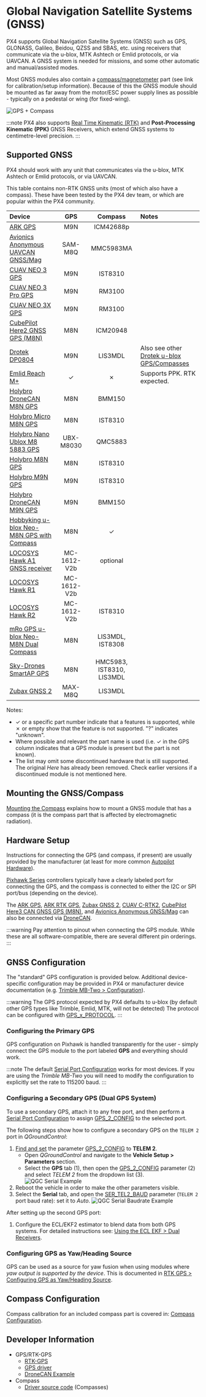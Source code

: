 # Global Navigation Satellite Systems (GNSS)

PX4 supports Global Navigation Satellite Systems (GNSS) such as GPS, GLONASS, Galileo, Beidou, QZSS and SBAS, etc. using receivers that communicate via the u-blox, MTK Ashtech or Emlid protocols, or via UAVCAN.
A GNSS system is needed for missions, and some other automatic and manual/assisted modes.

Most GNSS modules also contain a [compass/magnetometer](../gps_compass/magnetometer.md) part (see link for calibration/setup information).
Because of this the GNSS module should be mounted as far away from the motor/ESC power supply lines as possible - typically on a pedestal or wing (for fixed-wing).

![GPS + Compass](../../assets/hardware/gps/gps_compass.jpg)

:::note
PX4 also supports [Real Time Kinematic (RTK)](../gps_compass/rtk_gps.md) and **Post-Processing Kinematic (PPK)** GNSS Receivers, which extend GNSS systems to centimetre-level precision.
:::

## Supported GNSS

PX4 should work with any unit that communicates via the u-blox, MTK Ashtech or Emlid protocols, or via UAVCAN.

This table contains non-RTK GNSS units (most of which also have a compass).
These have been tested by the PX4 dev team, or which are popular within the PX4 community.

Device | GPS | Compass | Notes
:--- | :---: | :---:  | :---
[ARK GPS](https://arkelectron.com/product/ark-gps/) | M9N  | ICM42688p | 
[Avionics Anonymous UAVCAN GNSS/Mag][avionics_anon_can_gnss] | SAM-M8Q | MMC5983MA | 
[CUAV NEO 3 GPS](../gps_compass/gps_cuav_neo_3.md) | M9N | IST8310 |
[CUAV NEO 3 Pro GPS](../gps_compass/gps_cuav_neo_3pro.md) |  M9N | RM3100 | 
[CUAV NEO 3X GPS](../gps_compass/gps_cuav_neo_3x.md) |  M9N| RM3100 | 
[CubePilot Here2 GNSS GPS (M8N)](../gps_compass/gps_hex_here2.md) | M8N | ICM20948 | 
[Drotek DP0804](https://store-drotek.com/920-DP0804.html)  | M9N | LIS3MDL | Also see other [Drotek u-blox GPS/Compasses](https://store-drotek.com/index.php?controller=search&s=ublox+compass)
[Emlid Reach M+](https://emlid.com/reach/)  | &check; | &cross; | Supports PPK. RTK expected.
[Holybro DroneCAN M8N GPS](../dronecan/holybro_m8n_gps.md) | M8N | BMM150 | 
[Holybro Micro M8N GPS](https://holybro.com/products/micro-m8n-gps) | M8N | IST8310 |
[Holybro Nano Ublox M8 5883 GPS][hb_nano_m8_5883] | UBX-M8030 | QMC5883 |
[Holybro M8N GPS](../gps_compass/gps_holybro_m8n_m9n.md) | M8N | IST8310 | 
[Holybro M9N GPS](../gps_compass/gps_holybro_m8n_m9n.md) | M9N | IST8310 |
[Holybro DroneCAN M9N GPS](https://holybro.com/products/dronecan-m9n-gps) | M9N | BMM150 |
[Hobbyking u-blox Neo-M8N GPS with Compass][hk_ublox_neo_8mn] | M8N | &check; |
[LOCOSYS Hawk A1 GNSS receiver](../gps_compass/gps_locosys_hawk_a1.md) | MC-1612-V2b | optional | 
[LOCOSYS Hawk R1](../gps_compass/rtk_gps_locosys_r1.md) | MC-1612-V2b |  |
[LOCOSYS Hawk R2](../gps_compass/rtk_gps_locosys_r2.md) | MC-1612-V2b | IST8310 | 
[mRo GPS u-blox Neo-M8N Dual Compass][mro_neo8mn_dual_mag] | M8N | LIS3MDL, IST8308 | 
[Sky-Drones SmartAP GPS](../gps_compass/gps_smartap.md) | M8N | HMC5983, IST8310, LIS3MDL |
[Zubax GNSS 2](https://zubax.com/products/gnss_2) | MAX-M8Q | LIS3MDL | 

<!-- links to improve layout of table for editing -->
[avionics_anon_can_gnss]: https://www.tindie.com/products/avionicsanonymous/uavcan-gps-magnetometer/
[hk_ublox_neo_8mn]: https://hobbyking.com/en_us/ublox-neo-m8n-gps-with-compass.html
[mro_neo8mn_dual_mag]: https://store.mrobotics.io/product-p/m10034-8308.htm
[hb_nano_m8_5883]: https://holybro.com/products/nano-m8-5883-gps-module

Notes:

- &check; or a specific part number indicate that a features is supported, while &cross; or empty show that the feature is not supported.
  "?" indicates "unknown".
- Where possible and relevant the part name is used (i.e. &check; in the GPS column indicates that a GPS module is present but the part is not known).
- The list may omit some discontinued hardware that is still supported.
  The original _Here_ has already been removed.
  Check earlier versions if a discontinued module is not mentioned here.

## Mounting the GNSS/Compass

[Mounting the Compass](../assembly/mount_gps_compass.md) explains how to mount a GNSS module that has a compass (it is the compass part that is affected by electromagnetic radiation).

## Hardware Setup

Instructions for connecting the GPS (and compass, if present) are usually provided by the manufacturer (at least for more common [Autopilot Hardware](../flight_controller/README.md)).

[Pixhawk Series](../flight_controller/pixhawk_series.md) controllers typically have a clearly labeled port for connecting the GPS, and the compass is connected to either the I2C or SPI port/bus (depending on the device).

The [ARK GPS](../dronecan/ark_gps.md), [ARK RTK GPS](../dronecan/ark_rtk_gps.md), [Zubax GNSS 2](https://zubax.com/products/gnss_2), [CUAV C-RTK2](../gps_compass/rtk_gps_cuav_c-rtk.md), [CubePilot Here3 CAN GNSS GPS (M8N)](https://www.cubepilot.org/#/here/here3), and [Avionics Anonymous GNSS/Mag](https://www.tindie.com/products/avionicsanonymous/uavcan-gps-magnetometer/) can also be connected via [DroneCAN](../dronecan/README.md).

:::warning
Pay attention to pinout when connecting the GPS module.
While these are all software-compatible, there are several different pin orderings.
:::

## GNSS Configuration

The "standard" GPS configuration is provided below.
Additional device-specific configuration may be provided in PX4 or manufacturer device documentation (e.g. [Trimble MB-Two > Configuration](../gps_compass/rtk_gps_trimble_mb_two.md#configuration)).

:::warning
The GPS protocol expected by PX4 defaults to u-blox (by default other GPS types like Trimble, Emlid, MTK, will not be detected)
The protocol can be configured with [GPS_x_PROTOCOL](../advanced_config/parameter_reference.md#GPS_1_PROTOCOL).
:::

### Configuring the Primary GPS

GPS configuration on Pixhawk is handled transparently for the user - simply connect the GPS module to the port labeled **GPS** and everything should work.

:::note
The default [Serial Port Configuration](../peripherals/serial_configuration.md#default_port_mapping) works for most devices.
If you are using the _Trimble MB-Two_ you will need to modify the configuration to explicitly set the rate to 115200 baud.
:::

<a id="dual_gps"></a>

### Configuring a Secondary GPS (Dual GPS System)

To use a secondary GPS, attach it to any free port, and then perform a [Serial Port Configuration](../peripherals/serial_configuration.md) to assign [GPS_2_CONFIG](../advanced_config/parameter_reference.md#GPS_2_CONFIG) to the selected port.

The following steps show how to configure a secondary GPS on the `TELEM 2` port in _QGroundControl_:

1. [Find and set](../advanced_config/parameters.md) the parameter [GPS_2_CONFIG](../advanced_config/parameter_reference.md#GPS_2_CONFIG) to **TELEM 2**.
   - Open _QGroundControl_ and navigate to the **Vehicle Setup > Parameters** section.
   - Select the **GPS** tab (1), then open the [GPS_2_CONFIG](../advanced_config/parameter_reference.md#GPS_2_CONFIG) parameter (2) and select _TELEM 2_ from the dropdown list (3).
     ![QGC Serial Example](../../assets/peripherals/qgc_serial_config_example.png)
1. Reboot the vehicle in order to make the other parameters visible.
1. Select the **Serial** tab, and open the [SER_TEL2_BAUD](../advanced_config/parameter_reference.md#SER_TEL2_BAUD) parameter (`TELEM 2` port baud rate): set it to _Auto_.
   ![QGC Serial Baudrate Example](../../assets/peripherals/qgc_serial_baudrate_example.png)

After setting up the second GPS port:

1. Configure the ECL/EKF2 estimator to blend data from both GPS systems.
   For detailed instructions see: [Using the ECL EKF > Dual Receivers](../advanced_config/tuning_the_ecl_ekf.md#dual-receivers).

### Configuring GPS as Yaw/Heading Source

GPS can be used as a source for yaw fusion when using modules where _yaw output is supported by the device_.
This is documented in [RTK GPS > Configuring GPS as Yaw/Heading Source](../gps_compass/rtk_gps.md#configuring-gps-as-yaw-heading-source).

## Compass Configuration

Compass calibration for an included compass part is covered in: [Compass Configuration](../config/compass.md).

## Developer Information

- GPS/RTK-GPS
  - [RTK-GPS](../advanced/rtk_gps.md)
  - [GPS driver](../modules/modules_driver.md#gps)
  - [DroneCAN Example](../dronecan/README.md)
- Compass
  - [Driver source code](https://github.com/PX4/PX4-Autopilot/tree/main/src/drivers/magnetometer) (Compasses)

